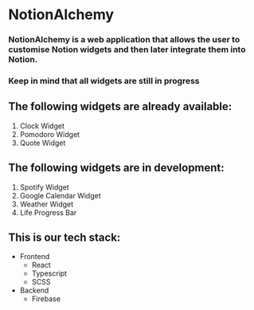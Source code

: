 # NotionAlchemy

### NotionAlchemy is a web application that allows the user to customise Notion widgets and then later integrate them into Notion.

### Keep in mind that all widgets are still in progress

## The following widgets are already available:

1.  Clock Widget
2.  Pomodoro Widget
3.  Quote Widget

## The following widgets are in development:

1. Spotify Widget
2. Google Calendar Widget
3. Weather Widget
4. Life Progress Bar

## This is our tech stack:

-   Frontend
    -   React
    -   Typescript
    -   SCSS
-   Backend
    -   Firebase
